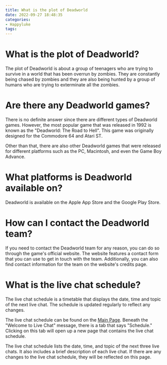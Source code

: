 ```yaml
---
title: What is the plot of Deadworld
date: 2022-09-27 18:48:35
categories:
- Happyluke
tags:
---
```



#  What is the plot of Deadworld?

The plot of Deadworld is about a group of teenagers who are trying to survive in a world that has been overrun by zombies. They are constantly being chased by zombies and they are also being hunted by a group of humans who are trying to exterminate all the zombies.

#  Are there any Deadworld games?

There is no definite answer since there are different types of Deadworld games. However, the most popular game that was released in 1992 is known as the "Deadworld: The Road to Hell". This game was originally designed for the Commodore 64 and Atari ST.

Other than that, there are also other Deadworld games that were released for different platforms such as the PC, Macintosh, and even the Game Boy Advance.

#  What platforms is Deadworld available on?

Deadworld is available on the Apple App Store and the Google Play Store.

#  How can I contact the Deadworld team?

If you need to contact the Deadworld team for any reason, you can do so through the game's official website. The website features a contact form that you can use to get in touch with the team. Additionally, you can also find contact information for the team on the website's credits page.

#  What is the live chat schedule?

The live chat schedule is a timetable that displays the date, time and topic of the next live chat. The schedule is updated regularly to reflect any changes.

The live chat schedule can be found on the [Main Page](https://www.reddit.com/r/LiveChat/). Beneath the "Welcome to Live Chat" message, there is a tab that says "Schedule." Clicking on this tab will open up a new page that contains the live chat schedule.

The live chat schedule lists the date, time, and topic of the next three live chats. It also includes a brief description of each live chat. If there are any changes to the live chat schedule, they will be reflected on this page.